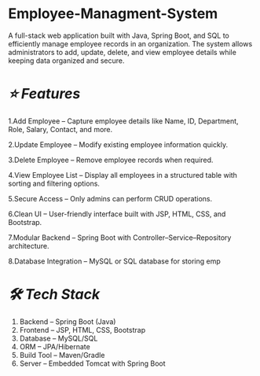 # Employee-Managment-System
A full-stack web application built with Java, Spring Boot, and SQL to efficiently manage employee records in an organization. The system allows administrators to add, update, delete, and view employee details while keeping data organized and secure.


# *⭐ Features*

1.Add Employee – Capture employee details like Name, ID, Department, Role, Salary, Contact, and more.

2.Update Employee – Modify existing employee information quickly.

3.Delete Employee – Remove employee records when required.

4.View Employee List – Display all employees in a structured table with sorting and filtering options.

5.Secure Access – Only admins can perform CRUD operations.

6.Clean UI – User-friendly interface built with JSP, HTML, CSS, and Bootstrap.

7.Modular Backend – Spring Boot with Controller–Service–Repository architecture.

8.Database Integration – MySQL or SQL database for storing emp

# *🛠 Tech Stack*

1. Backend – Spring Boot (Java)
2. Frontend – JSP, HTML, CSS, Bootstrap
3. Database – MySQL/SQL
4. ORM – JPA/Hibernate
5. Build Tool – Maven/Gradle
6. Server – Embedded Tomcat with Spring Boot


